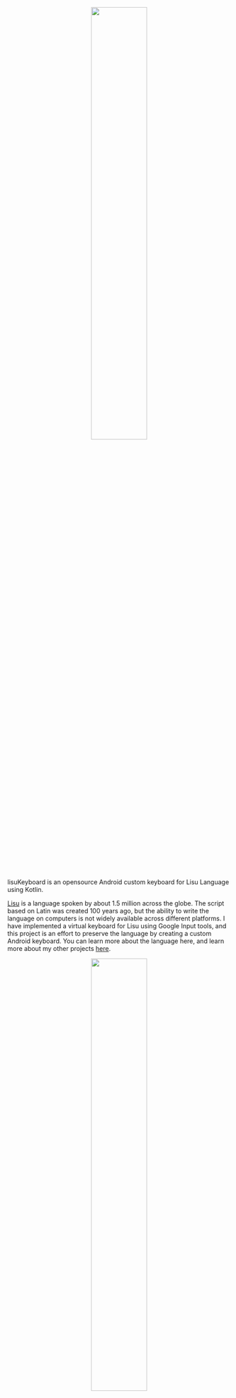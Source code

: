 <p align="center">
  <img src="https://cloud.githubusercontent.com/assets/6025663/22899748/2a6972b8-f1e9-11e6-859c-d9cea2c9becf.png" width="50%">
</p>

lisuKeyboard is an opensource Android custom keyboard for Lisu Language using Kotlin.

[Lisu](https://en.wikipedia.org/wiki/Lisu_language) is a language spoken by about 1.5 million across the globe. The script based on Latin was created 100 years ago, but the ability to write the language on computers is not widely available across different platforms. I have implemented a virtual keyboard for Lisu using Google Input tools, and this project is an effort to preserve the language by creating a custom Android keyboard. You can learn more about the language here, and learn more about my other projects [here](http://amosgwa.com).

<p align="center">
  <img src="https://user-images.githubusercontent.com/6025663/39716517-d170e086-51ed-11e8-9396-c6561e15a8e4.png" width="50%">
</p>

# Contribution/Forking
I would be very grateful if you are willing to contribute to this project. There are a lot of optimizations to be done.Then, feel free to modify and create your own custom keyboard using this. I just would like to request for credit should you have created a new keyboard based on this repo. :)

# To Do
- Create a setting page
